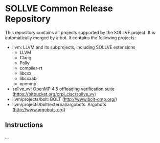 # SOLLVE Common Release Repository

This repository contains all projects supported by the SOLLVE project. It is automatically merged by a bot. It contains the following projects:

 * llvm: LLVM and its subprojects, including SOLLVE extensions
   * LLVM
   * Clang
   * Polly
   * compiler-rt
   * libcxx
   * libcxxabi
   * openmp
  * sollve_vv: OpenMP 4.5 offloading verification suite (https://bitbucket.org/crpl_cisc/sollve_vv)
  * llvm/projects/bolt: BOLT (http://www.bolt-omp.org/)
  * llvm/projects/bolt/external/argobots: Argobots (http://www.argobots.org)
  
  ## Instructions
  
  ...
  
